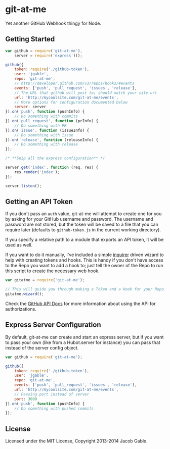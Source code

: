 git-at-me
=========

Yet another GitHub Webhook thingy for Node.

## Getting Started

```javascript
var github = require('git-at-me'),
    server = require('express')();

github({
    token: require('./github-token'),
    user: 'jgable',
    repo: 'git-at-me',
    // http://developer.github.com/v3/repos/hooks/#events
    events: ['push', 'pull_request', 'issues', 'release'],
    // The URL that github will post to; should match your site url
    url: 'http://mycoolsite.com/git-at-me/events',
    // More options for configuration documented below
    server: server
}).on('push', function (pushInfo) {
    // Do something with commits
}).on('pull_request', function (prInfo) {
    // Do something with PR
}).on('issue', function (issueInfo) {
    // Do something with issue
}).on('release', function (releaseInfo) {
    // Do something with release
});

/* **Snip all the express configuration** */

server.get('index', function (req, res) {
    res.render('index'); 
});

server.listen();
```

## Getting an API Token

If you don't pass an `auth` value, git-at-me will attempt to create one for you by asking for your GitHub username and password.  The username and password are not stored, but the token will be saved to a file that you can require later (defaults to `github-token.js` in the current working directory).

If you specify a relative path to a module that exports an API token, it will be used as well.

If you want to do it manually, I've included a simple [inquirer](https://github.com/SBoudrias/Inquirer.js) driven wizard to help with creating tokens and hooks.  This is handy if you don't have access to the Repo you want to add a hook to; just tell the owner of the Repo to run this script to create the necessary web hook.

```js
var gitatme = require('git-at-me');

// This will guide you through making a Token and a Hook for your Repo.
gitatme.wizard();
```

Check the [GitHub API Docs](http://developer.github.com/v3/oauth/#create-a-new-authorization) for more information about using the API for authorizations.

## Express Server Configuration

By default, git-at-me can create and start an express server, but if you want to pass your own (like from a Hubot.server for instance) you can pass that instead of the server config object.

```javascript
var github = require('git-at-me');

github({
    token: require('./github-token'),
    user: 'jgable',
    repo: 'git-at-me',
    events: ['push', 'pull_request', 'issues', 'release'],
    url: 'http://mycoolsite.com/git-at-me/events',
    // Passing port instead of server
    port: 3000
}).on('push', function (pushInfo) {
    // Do something with pushed commits
});
```

## License

Licensed under the MIT License, Copyright 2013-2014 Jacob Gable.